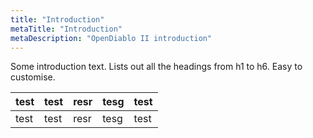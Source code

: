 ```yaml
---
title: "Introduction"
metaTitle: "Introduction"
metaDescription: "OpenDiablo II introduction"
---
```


Some introduction text. Lists out all the headings from h1 to h6. Easy to customise.

|test|test|resr|tesg|test
|-|-|-|-|-
|test|test|resr|tesg|test
